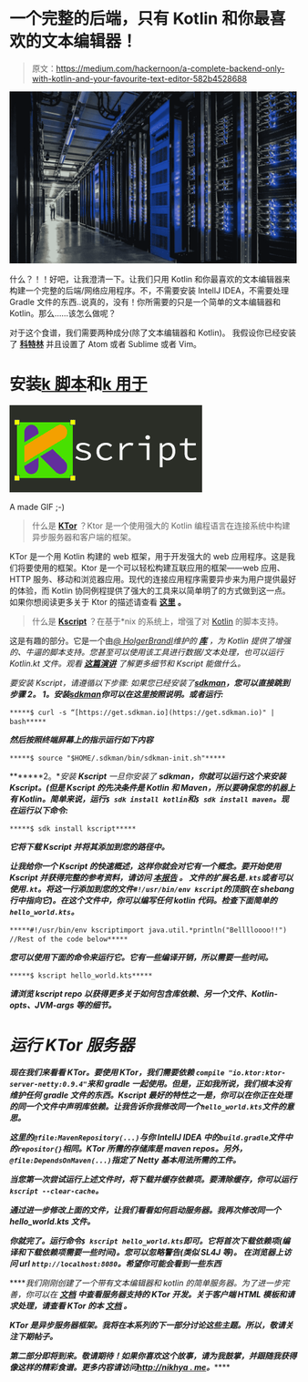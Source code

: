 # 一个完整的后端，只有 Kotlin 和你最喜欢的文本编辑器！

> 原文：<https://medium.com/hackernoon/a-complete-backend-only-with-kotlin-and-your-favourite-text-editor-582b4528688>

![](img/8e7ad9caa334b9f7471e18317b74551a.png)

什么？！！好吧，让我澄清一下。让我们只用 Kotlin 和你最喜欢的文本编辑器来构建一个完整的后端/网络应用程序。不，不需要安装 IntellJ IDEA，不需要处理 Gradle 文件的东西..说真的，没有！你所需要的只是一个简单的文本编辑器和 Kotlin。那么……该怎么做呢？

对于这个食谱，我们需要两种成分(除了文本编辑器和 Kotlin)。
我假设你已经安装了 [**科特林**](https://kotlinlang.org) 并且设置了 Atom 或者 Sublime 或者 Vim。

# 安装[k 脚本](https://github.com/holgerbrandl/kscript)和[k 用于](https://ktor.io/)

![](img/eaa9710776415f5aece06bbf20f1ae5e.png)

A made GIF ;-)

> 什么是 [**KTor**](https://ktor.io/) ？Ktor 是一个使用强大的 Kotlin 编程语言在连接系统中构建异步服务器和客户端的框架。

KTor 是一个用 Kotlin 构建的 web 框架，用于开发强大的 web 应用程序。这是我们将要使用的框架。Ktor 是一个可以轻松构建互联应用的框架——web 应用、HTTP 服务、移动和浏览器应用。现代的连接应用程序需要异步来为用户提供最好的体验，而 Kotlin 协同例程提供了强大的工具来以简单明了的方式做到这一点。
如果你想阅读更多关于 Ktor 的描述请查看 [**这里**](https://ktor.io/quickstart/index.html) **。**

> 什么是 [**Kscript**](https://github.com/holgerbrandl/kscript) ？在基于*nix 的系统上，增强了对 [Kotlin](https://kotlinlang.org/) 的脚本支持。

这是有趣的部分。它是一个由[*@ HolgerBrandl*](https://twitter.com/holgerbrandl)*维护的 [**库**](https://github.com/holgerbrandl/kscript) ，为 Kotlin 提供了增强的、牛逼的脚本支持。您甚至可以使用该工具进行数据/文本处理，也可以运行 Kotlin.kt 文件。观看 [**这篇演讲**](https://www.youtube.com/watch?v=cOJPKhlRa8c) 了解更多细节和 Kscript 能做什么。*

*要安装 Kscript，请遵循以下步骤:
如果您已经安装了[**sdkman**](http://sdkman.io)**，您可以直接跳到步骤 **2。**
**1。**安装[**sdkman**](http://sdkman.io)你可以在这里按照说明[](https://sdkman.io/install)**。或者运行:*****

```
*****$ curl -s “[https://get.sdkman.io](https://get.sdkman.io)" | bash*****
```

*****然后按照终端屏幕上的指示运行如下内容*****

```
*****$ source "$HOME/.sdkman/bin/sdkman-init.sh"*****
```

*******2。**安装 **Kscript** 一旦你安装了 **sdkman，**你就可以运行这个来安装 Kscript。(但是 Kscript 的先决条件是 Kotlin 和 Maven，所以要确保您的机器上有 Kotlin。简单来说，运行`$ sdk install kotlin`和`$ sdk install maven`。现在运行以下命令:*****

```
*****$ sdk install kscript*****
```

*****它将下载 Kscript 并将其添加到您的路径中。*****

*****让我给你一个 Kscript 的快速概述，这样你就会对它有一个概念。要开始使用 Kscript 并获得完整的参考资料，请访问 [**本报告**](https://github.com/holgerbrandl/kscript) **。** 文件的扩展名是`.kts`或者可以使用`.kt`。将这一行添加到您的文件`#!/usr/bin/env kscript`的顶部(在 shebang 行中指向它)。在这个文件中，你可以编写任何 kotlin 代码。检查下面简单的`hello_world.kts`。*****

```
*****#!/usr/bin/env kscriptimport java.util.*println("Belllloooo!!")
//Rest of the code below***** 
```

*****您可以使用下面的命令来运行它。它有一些编译开销，所以需要一些时间。*****

```
*****$ kscript hello_world.kts*****
```

*****请浏览 kscript repo 以获得更多关于如何包含库依赖、另一个文件、Kotlin-opts、JVM-args 等的细节。*****

# *****运行 KTor 服务器*****

*****现在我们来看看 KTor。要使用 KTor，我们需要依赖
`compile "io.ktor:ktor-server-netty:0.9.4"`来和 gradle 一起使用。但是，正如我所说，我们根本没有维护任何 gradle 文件的东西。Kscript 最好的特性之一是，你可以在你正在处理的同一个文件中声明库依赖。让我告诉你我修改同一个`hello_world.kts`文件的意思。*****

*****这里的`@file:MavenRepository(...)`与你 IntellJ IDEA 中的`build.gradle`文件中的`repositor{}`相同。KTor 所需的存储库是 maven repos。另外，`@file:DependsOnMaven(...)`指定了 Netty 基本用法所需的工件。*****

*****当您第一次尝试运行上述文件时，将下载并缓存依赖项。要清除缓存，你可以运行`kscript --clear-cache`。*****

*****通过进一步修改上面的文件，让我们看看如何启动服务器。我再次修改同一个 hello_world.kts 文件。*****

*****你就完了。运行命令`$ kscript hello_world.kts`即可。它将首次下载依赖项(编译和下载依赖项需要一些时间)。您可以忽略警告(类似 SL4J 等)。
在浏览器上访问 url `http://localhost:8080`。希望你可能会看到一些东西*****

*****我们刚刚创建了一个带有文本编辑器和 kotlin 的简单服务器。为了进一步完善，你可以在 [**文档**](http://ktor.io/servers/index.html) **中查看服务器支持的 KTor 开发。**关于客户端 HTML 模板和请求处理，请查看 KTor 的本 [**文档**](http://ktor.io/clients/index.html) 。*****

*****KTor 是异步服务器框架。我将在本系列的下一部分讨论这些主题。所以，敬请关注下期帖子。*****

*****第二部分即将到来。敬请期待！如果你喜欢这个故事，请为我鼓掌，并跟随我获得像这样的精彩食谱。更多内容请访问[**http://nikhya . me**](http://www.nikhya.me)**。*******